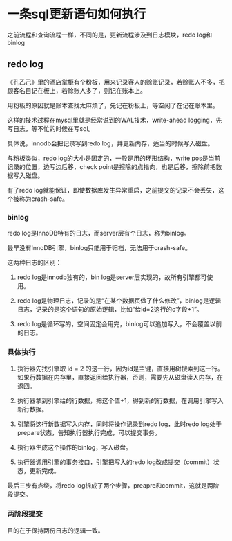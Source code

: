 # 一条sql更新语句如何执行

之前流程和查询流程一样，不同的是，更新流程涉及到日志模块，redo log和binlog

## redo log

《孔乙己》里的酒店掌柜有个粉板，用来记录客人的赊账记录，若赊账人不多，把顾客名目记在板上，若赊账人多了，则记在账本上。

用粉板的原因就是账本查找太麻烦了，先记在粉板上，等空闲了在记在账本里。

这样的技术过程在mysql里就是经常说到的WAL技术，write-ahead logging，先写日志，等不忙的时候在写sql。

具体说，innodb会把记录写到redo log，并更新内存，适当的时候写入磁盘。

与粉板类似，redo log的大小是固定的，一般是用的环形结构，write pos是当前记录的位置，边写边后移，check point是擦除的点指向，也是后移，擦除前把数据写入磁盘。

有了redo log就能保证，即使数据库发生异常重启，之前提交的记录不会丢失，这个被称为crash-safe。

### binlog

redo log是InnoDB特有的日志，而server层有个日志，称为binlog。

最早没有InnoDB引擎，binlog只能用于归档，无法用于crash-safe。

这两种日志的区别：

1.  redo log是innodb独有的，bin log是server层实现的，故所有引擎都可使用。

2.  redo log是物理日志，记录的是“在某个数据页做了什么修改”，binlog是逻辑日志，记录的是这个语句的原始逻辑，比如“给id=2这行的c字段+1”。

3.  redo log是循环写的，空间固定会用完，binlog可以追加写入，不会覆盖以前的日志。

### 具体执行

1.  执行器先找引擎取 id = 2 的这一行，因为id是主键，直接用树搜索到这一行。如果行数据在内存里，直接返回给执行器，否则，需要先从磁盘读入内存，在返回。

2.  执行器拿到引擎给的行数据，把这个值+1，得到新的行数据，在调用引擎写入新行数据。

3.  引擎将这行新数据写入内存，同时将操作记录到redo log，此时redo log处于prepare状态，告知执行器执行完成，可以提交事务。

4.  执行器生成这个操作的binlog，写入磁盘。

5.  执行器调用引擎的事务接口，引擎把写入的redo log改成提交（commit）状态，更新完成。

最后三步有点绕，将redo log拆成了两个步骤，preapre和commit，这就是两阶段提交。

### 两阶段提交

目的在于保持两份日志的逻辑一致。